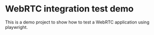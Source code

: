 # WebRTC integration test demo

This is a demo project to show how to test a WebRTC application using playwright.
